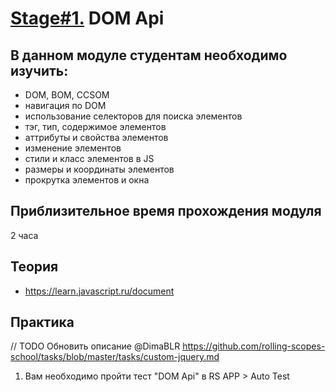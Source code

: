 # [Stage#1.](../../) DOM Api
## В данном модуле студентам необходимо изучить:
- DOM, BOM, CCSOM
- навигация по DOM
- использование селекторов для поиска элементов
- тэг, тип, содержимое элементов
- аттрибуты и свойства элементов
- изменение элементов
- стили и класс элементов в JS
- размеры и координаты элементов
- прокрутка элементов и окна

## Приблизительное время прохождения модуля
2 часа

## Теория 
- https://learn.javascript.ru/document

## Практика 
// TODO Обновить описание @DimaBLR
https://github.com/rolling-scopes-school/tasks/blob/master/tasks/custom-jquery.md
1. Вам необходимо пройти тест "DOM Api" в RS APP > Auto Test
